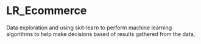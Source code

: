 # LR_Ecommerce

Data exploration and using skit-learn to perform machine learning algorithms to help make decisions based of results gathered from the data,
